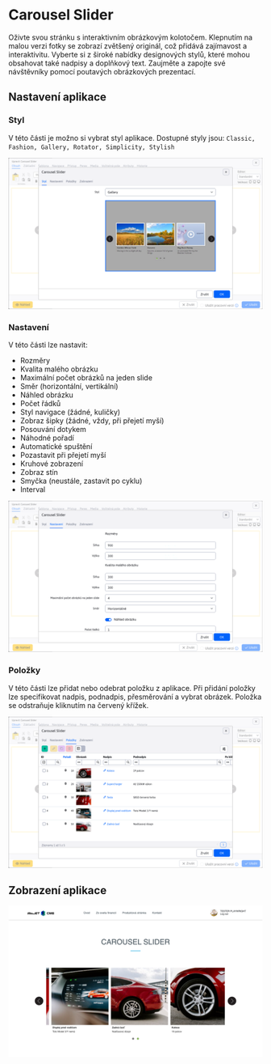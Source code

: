 # Carousel Slider

Oživte svou stránku s interaktivním obrázkovým kolotočem. Klepnutím na malou verzi fotky se zobrazí zvětšený originál, což přidává zajímavost a interaktivitu. Vyberte si z široké nabídky designových stylů, které mohou obsahovat také nadpisy a doplňkový text. Zaujměte a zapojte své návštěvníky pomocí poutavých obrázkových prezentací.

## Nastavení aplikace

### Styl

V této části je možno si vybrat styl aplikace. Dostupné styly jsou: `Classic, Fashion, Gallery, Rotator, Simplicity, Stylish`

![](editor-style.png)

### Nastavení

V této části lze nastavit:
- Rozměry
- Kvalita malého obrázku
- Maximální počet obrázků na jeden slide
- Směr (horizontální, vertikální)
- Náhled obrázku
- Počet řádků
- Styl navigace (žádné, kuličky)
- Zobraz šipky (žádné, vždy, při přejetí myší)
- Posouvání dotykem
- Náhodné pořadí
- Automatické spuštění
- Pozastavit při přejetí myší
- Kruhové zobrazení
- Zobraz stín
- Smyčka (neustále, zastavit po cyklu)
- Interval

![](editor-settings.png)

### Položky

V této části lze přidat nebo odebrat položku z aplikace. Při přidání položky lze specifikovat nadpis, podnadpis, přesměrování a vybrat obrázek. Položka se odstraňuje kliknutím na červený křížek.

![](editor-items.png)

## Zobrazení aplikace

![](carousel.png)
